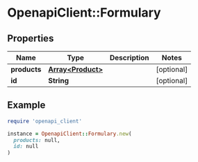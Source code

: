 # OpenapiClient::Formulary

## Properties

| Name | Type | Description | Notes |
| ---- | ---- | ----------- | ----- |
| **products** | [**Array&lt;Product&gt;**](Product.md) |  | [optional] |
| **id** | **String** |  | [optional] |

## Example

```ruby
require 'openapi_client'

instance = OpenapiClient::Formulary.new(
  products: null,
  id: null
)
```

